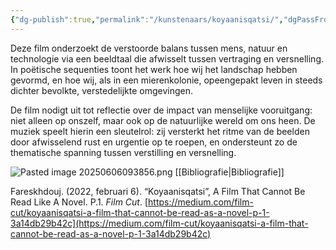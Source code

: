 ```yaml
---
{"dg-publish":true,"permalink":"/kunstenaars/koyaanisqatsi/","dgPassFrontmatter":true}
---
```


Deze film onderzoekt de verstoorde balans tussen mens, natuur en technologie via een beeldtaal die afwisselt tussen vertraging en versnelling. In poëtische sequenties toont het werk hoe wij het landschap hebben gevormd, en hoe wij, als in een mierenkolonie, opeengepakt leven in steeds dichter bevolkte, verstedelijkte omgevingen.

De film nodigt uit tot reflectie over de impact van menselijke vooruitgang: niet alleen op onszelf, maar ook op de natuurlijke wereld om ons heen. De muziek speelt hierin een sleutelrol: zij versterkt het ritme van de beelden door afwisselend rust en urgentie op te roepen, en ondersteunt zo de thematische spanning tussen verstilling en versnelling.

![Pasted image 20250606093856.png](/img/user/Pasted%20image%2020250606093856.png)
[[Bibliografie\|Bibliografie]]

Fareskhdouj. (2022, februari 6). “Koyaanisqatsi”, A Film That Cannot Be Read Like A Novel. P.1. _Film Cut_. [https://medium.com/film-cut/koyaanisqatsi-a-film-that-cannot-be-read-as-a-novel-p-1-3a14db29b42c](https://medium.com/film-cut/koyaanisqatsi-a-film-that-cannot-be-read-as-a-novel-p-1-3a14db29b42c)